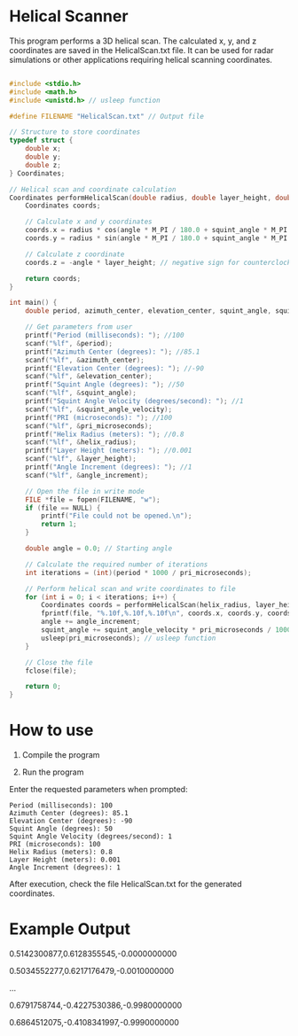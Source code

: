 # Helical Scanner

This program performs a 3D helical scan. The calculated x, y, and z coordinates are saved in the HelicalScan.txt file. It can be used for radar simulations or other applications requiring helical scanning coordinates.

```cpp

#include <stdio.h>
#include <math.h>
#include <unistd.h> // usleep function

#define FILENAME "HelicalScan.txt" // Output file

// Structure to store coordinates
typedef struct {
    double x;
    double y;
    double z;
} Coordinates;

// Helical scan and coordinate calculation
Coordinates performHelicalScan(double radius, double layer_height, double angle, double squint_angle) {
    Coordinates coords;

    // Calculate x and y coordinates
    coords.x = radius * cos(angle * M_PI / 180.0 + squint_angle * M_PI / 180.0);
    coords.y = radius * sin(angle * M_PI / 180.0 + squint_angle * M_PI / 180.0);

    // Calculate z coordinate
    coords.z = -angle * layer_height; // negative sign for counterclockwise rotation

    return coords;
}

int main() {
    double period, azimuth_center, elevation_center, squint_angle, squint_angle_velocity, pri_microseconds, helix_radius, layer_height, angle_increment;

    // Get parameters from user
    printf("Period (milliseconds): "); //100
    scanf("%lf", &period);
    printf("Azimuth Center (degrees): "); //85.1
    scanf("%lf", &azimuth_center);
    printf("Elevation Center (degrees): "); //-90
    scanf("%lf", &elevation_center);
    printf("Squint Angle (degrees): "); //50
    scanf("%lf", &squint_angle);
    printf("Squint Angle Velocity (degrees/second): "); //1
    scanf("%lf", &squint_angle_velocity);
    printf("PRI (microseconds): "); //100
    scanf("%lf", &pri_microseconds);
    printf("Helix Radius (meters): "); //0.8
    scanf("%lf", &helix_radius);
    printf("Layer Height (meters): "); //0.001
    scanf("%lf", &layer_height);
    printf("Angle Increment (degrees): "); //1
    scanf("%lf", &angle_increment);

    // Open the file in write mode
    FILE *file = fopen(FILENAME, "w");
    if (file == NULL) {
        printf("File could not be opened.\n");
        return 1;
    }

    double angle = 0.0; // Starting angle

    // Calculate the required number of iterations
    int iterations = (int)(period * 1000 / pri_microseconds);

    // Perform helical scan and write coordinates to file
    for (int i = 0; i < iterations; i++) {
        Coordinates coords = performHelicalScan(helix_radius, layer_height, angle, squint_angle);
        fprintf(file, "%.10f,%.10f,%.10f\n", coords.x, coords.y, coords.z);
        angle += angle_increment;
        squint_angle += squint_angle_velocity * pri_microseconds / 1000000;
        usleep(pri_microseconds); // usleep function
    }

    // Close the file
    fclose(file);

    return 0;
}

```

# How to use

1. Compile the program
   
2. Run the program

Enter the requested parameters when prompted:

```
Period (milliseconds): 100
Azimuth Center (degrees): 85.1
Elevation Center (degrees): -90
Squint Angle (degrees): 50
Squint Angle Velocity (degrees/second): 1
PRI (microseconds): 100
Helix Radius (meters): 0.8
Layer Height (meters): 0.001
Angle Increment (degrees): 1
```

After execution, check the file HelicalScan.txt for the generated coordinates.

# Example Output

0.5142300877,0.6128355545,-0.0000000000

0.5034552277,0.6217176479,-0.0010000000

...

0.6791758744,-0.4227530386,-0.9980000000

0.6864512075,-0.4108341997,-0.9990000000
